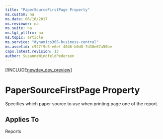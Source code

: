 ```yaml
---
title: "PaperSourceFirstPage Property"
ms.custom: na
ms.date: 06/16/2017
ms.reviewer: na
ms.suite: na
ms.tgt_pltfrm: na
ms.topic: article
ms.service: "dynamics365-business-central"
ms.assetid: c927f9e3-e6ef-4046-b0d8-7d38e67a50be
caps.latest.revision: 13
author: SusanneWindfeldPedersen
---
```


[!INCLUDE[newdev_dev_preview](../includes/newdev_dev_preview.md)]

# PaperSourceFirstPage Property
Specifies which paper source to use when printing page one of the report.  
  
## Applies To  
 Reports  
<!--
## Remarks  

 In the **Report – Properties** window, in the **PaperSourceFirstPage** field, choose the paper source. The list contains 13 standard trays and 16 printer-specific trays. It is based on information in the fin.stx file.  
  
 If the printer that is used for this report does not support the specified paper source, then the printer uses the default tray that is specified by the printer driver.  
  
 If you do not specify a value for the **PaperSourceFirstPage** property, then the printer uses the tray that is specified in the [PaperSourceDefaultPage Property](devenv-papersourcedefaultpage-property.md).  
  
 If you do not specify a value for either the **PaperSourceFirstPage** property or the [PaperSourceDefaultPage Property](devenv-papersourcedefaultpage-property.md), then the printer uses the default printer tray that is defined for the operating system.  
  
 The printer specific trays that are contained in the list are intended for use with printers that have other paper sources than the standard ones that are listed in the property.  
  
 The settings in the **Print** and **Page Setup** dialog boxes override the value that is specified for the **PaperSourceFirstPage** property.  
  
 You can use the **GetPaperTrayForReport** function in codeunit 1, **Application Management**, to set the paper tray from AL code. This gives you runtime control over paper tray selection for first, last, and default pages in a report.  
  
## See Also  
 [PaperSourceDefaultPage Property](devenv-papersourcedefaultpage-property.md)   
 [PaperSourceLastPage Property](devenv-papersourcelastpage-property.md)   
 [How to: Add GetPaperTrayForReport Procedure in Codeunit 1](How-to--Add-GetPaperTrayForReport-Procedure-in-Codeunit-1.md) -->